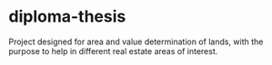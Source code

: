 # diploma-thesis
Project designed for area and value determination of lands, with the purpose to help in different real estate areas of interest.
